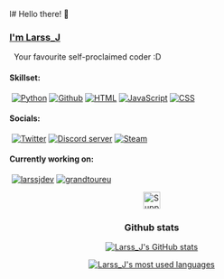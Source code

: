 l# Hello there! 👋

### [I'm Larss_J](https://larssj.dev)
&nbsp; Your favourite self-proclaimed coder :D

 #### Skillset:
 &nbsp;[![Python](https://img.shields.io/badge/Python-black?style=flat-square&logo=python)](https://github.com/LarssJakobsons) [![Github](https://img.shields.io/badge/Github-black?style=flat-square&logo=github)](https://github.com/LarssJakobsons) [![HTML](https://img.shields.io/badge/HTML-black?style=flat-square&logo=html5)](https://github.com/LarssJakobsons) [![JavaScript](https://img.shields.io/badge/JavaScript-black?style=flat-square&logo=javascript)](https://github.com/LarssJakobsons) [![CSS](https://img.shields.io/badge/CSS-black?style=flat-square&logo=css3&logoColor=1572B6)](https://github.com/LarssJakobsons)

#### Socials:
&nbsp;[![Twitter](https://img.shields.io/badge/Twitter-black?style=flat-square&logo=twitter)](https://twitter.com/Larss_J) [![Discord server](https://img.shields.io/badge/Discord_server-black?style=flat-square&logo=discord)](https://discord.gg/TReMEyBQsh) [![Steam](https://img.shields.io/badge/Steam-black?style=flat-square&logo=steam)](https://steamcommunity.com/id/Larss_J)

#### Currently working on:
&nbsp;[![larssjdev](https://img.shields.io/website?url=https%3A%2F%2Flarssj.dev&up_message=up&down_message=down&down_color=fa3b2d&style=flat-square&label=larssj.dev)](https://larssj.dev) [![grandtoureu](https://img.shields.io/website?url=https%3A%2F%2Fupgrandtour.eu&up_message=up&down_message=down&down_color=fa3b2d&style=flat-square&label=upgrandtoureu)](https://upgrandtour.eu) 
<!--
[![CharacterAI-Discord-Bot](https://img.shields.io/github/stars/LarssJakobsons/CharacterAI-Discord-Bot?color=yellow&label=CharacterAI-Discord-Bot&style=flat-square)](https://github.com/LarssJakobsons/CharacterAI-Discord-Bot)
-->
<p align="center">
<a href="https://ko-fi.com/larssj?=redirect">
    <img src="https://img.shields.io/badge/Support_me!-EC6961?labelColor=white&style=flat-square&logo=kofi" alt="Support me!" height="30">
</a>
</p>

<h3 align="center">Github stats</h3>
<p align="center">
 <a href="https://github.com/LarssJakobsons">
    <img src="https://github-readme-stats.vercel.app/api?username=LarssJakobsons&show_icons=true&theme=dark" alt="Larss_J's GitHub stats">
 </a>
</p>
<p align="center">
<a href="https://github.com/LarssJakobsons">
    <img src="https://github-readme-stats.vercel.app/api/top-langs/?username=LarssJakobsons&layout=compact&theme=dark" alt="Larss_J's most used languages">
</a>
</p>


<!--
**LarssJakobsons/LarssJakobsons** is a ✨ _special_ ✨ repository because its `README.md` (this file) appears on your GitHub profile.

Here are some ideas to get you started:

- 🔭 I’m currently working on ...
- 🌱 I’m currently learning ...
- 👯 I’m looking to collaborate on ...
- 🤔 I’m looking for help with ...
- 💬 Ask me about ...
- 📫 How to reach me: ...
- 😄 Pronouns: ...
- ⚡ Fun fact: ...
-->
